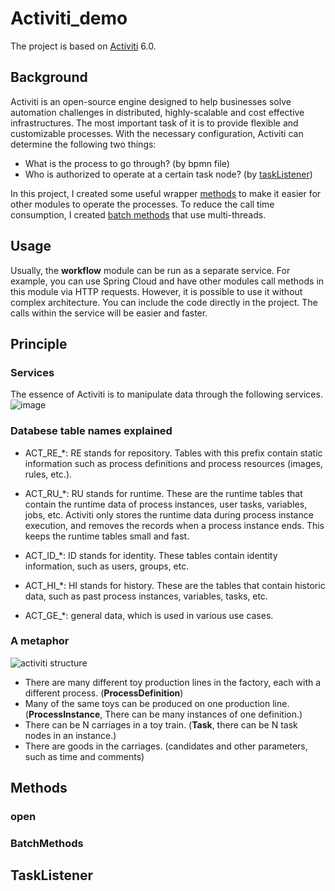 # Activiti_demo
The project is based on [Activiti](https://www.activiti.org/) 6.0. 
## Background
Activiti is an open-source engine designed to help businesses solve automation challenges in distributed, highly-scalable and cost effective infrastructures. 
The most important task of it is to provide flexible and customizable processes. With the necessary configuration, Activiti can determine the following two things:
* What is the process to go through? (by bpmn file)
* Who is authorized to operate at a certain task node? (by [taskListener](#TaskListener))

In this project, I created some useful wrapper [methods](#Methods) to make it easier for other modules to operate the processes. 
To reduce the call time consumption, I created [batch methods](#BatchMethods) that use multi-threads.

## Usage
Usually, the **workflow** module can be run as a separate service. For example, you can use Spring Cloud and have other modules call methods in this module via HTTP requests. 
However, it is possible to use it without complex architecture. You can include the code directly in the project. The calls within the service will be easier and faster.

## Principle
### Services
The essence of Activiti is to manipulate data through the following services. 
![image](https://user-images.githubusercontent.com/41005474/210655024-6f814c6d-8b7d-4ae2-8ed9-9b942035424a.png)

### Databese table names explained
* ACT_RE_*: RE stands for repository. Tables with this prefix contain static information such as process definitions and process resources (images, rules, etc.).

* ACT_RU_*: RU stands for runtime. These are the runtime tables that contain the runtime data of process instances, user tasks, variables, jobs, etc. Activiti only stores the runtime data during process instance execution, and removes the records when a process instance ends. This keeps the runtime tables small and fast.

* ACT_ID_*: ID stands for identity. These tables contain identity information, such as users, groups, etc.

* ACT_HI_*: HI stands for history. These are the tables that contain historic data, such as past process instances, variables, tasks, etc.

* ACT_GE_*: general data, which is used in various use cases.

### A metaphor
![activiti structure](https://user-images.githubusercontent.com/41005474/210773264-ea43e2b1-88c1-4cc9-be81-c1d4d0d37515.png)

* There are many different toy production lines in the factory, each with a different process. (**ProcessDefinition**)
* Many of the same toys can be produced on one production line. (**ProcessInstance**, There can be many instances of one definition.)
* There can be N carriages in a toy train. (**Task**, there can be N task nodes in an instance.)
* There are goods in the carriages. (candidates and other parameters, such as time and comments)

## Methods
### open

### BatchMethods


## TaskListener
